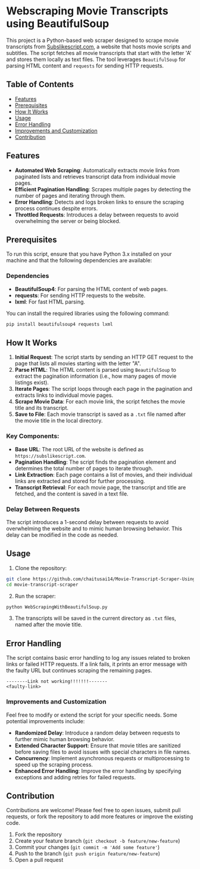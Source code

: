# Webscraping Movie Transcripts using BeautifulSoup

This project is a Python-based web scraper designed to scrape movie transcripts from [Subslikescript.com](https://subslikescript.com), a website that hosts movie scripts and subtitles. The script fetches all movie transcripts that start with the letter 'A' and stores them locally as text files. The tool leverages `BeautifulSoup` for parsing HTML content and `requests` for sending HTTP requests.

## Table of Contents

- [Features](#features)
- [Prerequisites](#prerequisites)
- [How It Works](#how-it-works)
- [Usage](#usage)
- [Error Handling](#error-handling)
- [Improvements and Customization](#improvements-and-customization)
- [Contribution](#contribution)

## Features

- **Automated Web Scraping**: Automatically extracts movie links from paginated lists and retrieves transcript data from individual movie pages.
- **Efficient Pagination Handling**: Scrapes multiple pages by detecting the number of pages and iterating through them.
- **Error Handling**: Detects and logs broken links to ensure the scraping process continues despite errors.
- **Throttled Requests**: Introduces a delay between requests to avoid overwhelming the server or being blocked.

## Prerequisites

To run this script, ensure that you have Python 3.x installed on your machine and that the following dependencies are available:

### Dependencies
- **BeautifulSoup4**: For parsing the HTML content of web pages.
- **requests**: For sending HTTP requests to the website.
- **lxml**: For fast HTML parsing.

You can install the required libraries using the following command:

```bash
pip install beautifulsoup4 requests lxml
```

## How It Works

1. **Initial Request**: The script starts by sending an HTTP GET request to the page that lists all movies starting with the letter "A".
2. **Parse HTML**: The HTML content is parsed using `BeautifulSoup` to extract the pagination information (i.e., how many pages of movie listings exist).
3. **Iterate Pages**: The script loops through each page in the pagination and extracts links to individual movie pages.
4. **Scrape Movie Data**: For each movie link, the script fetches the movie title and its transcript.
5. **Save to File**: Each movie transcript is saved as a `.txt` file named after the movie title in the local directory.

### Key Components:
- **Base URL**: The root URL of the website is defined as `https://subslikescript.com`.
- **Pagination Handling**: The script finds the pagination element and determines the total number of pages to iterate through.
- **Link Extraction**: Each page contains a list of movies, and their individual links are extracted and stored for further processing.
- **Transcript Retrieval**: For each movie page, the transcript and title are fetched, and the content is saved in a text file.

### Delay Between Requests
The script introduces a 1-second delay between requests to avoid overwhelming the website and to mimic human browsing behavior. This delay can be modified in the code as needed.

## Usage

1. Clone the repository:

```bash
git clone https://github.com/chaitusai14/Movie-Transcript-Scraper-Using-BeautifulSoup.git
cd movie-transcript-scraper
```

2. Run the scraper:

```bash
python WebScrapingWithBeautifulSoup.py
```

3. The transcripts will be saved in the current directory as `.txt` files, named after the movie title.

## Error Handling

The script contains basic error handling to log any issues related to broken links or failed HTTP requests. If a link fails, it prints an error message with the faulty URL but continues scraping the remaining pages.

```plaintext
--------Link not working!!!!!!!-------
<faulty-link>
```

### Improvements and Customization

Feel free to modify or extend the script for your specific needs. Some potential improvements include:
- **Randomized Delay**: Introduce a random delay between requests to further mimic human browsing behavior.
- **Extended Character Support**: Ensure that movie titles are sanitized before saving files to avoid issues with special characters in file names.
- **Concurrency**: Implement asynchronous requests or multiprocessing to speed up the scraping process.
- **Enhanced Error Handling**: Improve the error handling by specifying exceptions and adding retries for failed requests.

## Contribution

Contributions are welcome! Please feel free to open issues, submit pull requests, or fork the repository to add more features or improve the existing code.

1. Fork the repository
2. Create your feature branch (`git checkout -b feature/new-feature`)
3. Commit your changes (`git commit -m 'Add some feature'`)
4. Push to the branch (`git push origin feature/new-feature`)
5. Open a pull request

